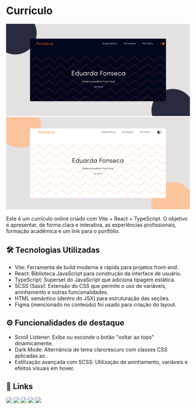# Currículo 

<a>
    <img src = "public/assets/pronto.png" >
    <img src = "public/assets/pronto1.png" >
  </a>

Este é um currículo online criado com Vite + React + TypeScript. O objetivo é apresentar, de forma clara e interativa, as experiências profissionais, formação acadêmica e um link para o portfólio.

## 🛠️ Tecnologias Utilizadas

- Vite: Ferramenta de build moderna e rápida para projetos front-end.
- React: Biblioteca JavaScript para construção da interface de usuário.
- TypeScript: Superset do JavaScript que adiciona tipagem estática.
- SCSS (Sass): Extensão do CSS que permite o uso de variáveis, aninhamento e outras funcionalidades.
- HTML semântico (dentro do JSX) para estruturação das seções.
- Figma (mencionado no conteúdo) foi usado para criação do layout.


## ⚙️ Funcionalidades de destaque

- Scroll Listener: Exibe ou esconde o botão "voltar ao topo" dinamicamente.
- Dark Mode: Alternância de tema claro/escuro com classes CSS aplicadas ao <body>.
- Estilização avançada com SCSS: Utilização de aninhamento, variáveis e efeitos visuais em hover.



## 🔗 Links

<div>
   <a href="https://www.instagram.com/eduarda.chf/" target="_blank"><img src="https://img.shields.io/badge/-Instagram-%23E4405F?style=for-the-badge&logo=instagram&logoColor=white" target="_blank"></a>
  <a href="https://discord.com/channels/1026563673172496535" target="_blank"><img src="https://img.shields.io/badge/Discord-7289DA?style=for-the-badge&logo=discord&logoColor=white" target="_blank"></a> 
  <a href = "mailto:me72068@gmail.com"><img src="https://img.shields.io/badge/Gmail-D14836?style=for-the-badge&logo=gmail&logoColor=white" target="_blank"></a>
  <a href="https://www.linkedin.com/in/maria-eduarda-fonseca-109862173/" target="_blank"><img src="https://img.shields.io/badge/-LinkedIn-%230077B5?style=for-the-badge&logo=linkedin&logoColor=white" target="_blank"></a> 
   <a href="https://web.telegram.org/?legacy=1#/im" target="_blank"><img src="https://img.shields.io/badge/Telegram-2CA5E0?style=for-the-badge&logo=telegram&logoColor=white" target="_blank"></a>  
    
   </div>
